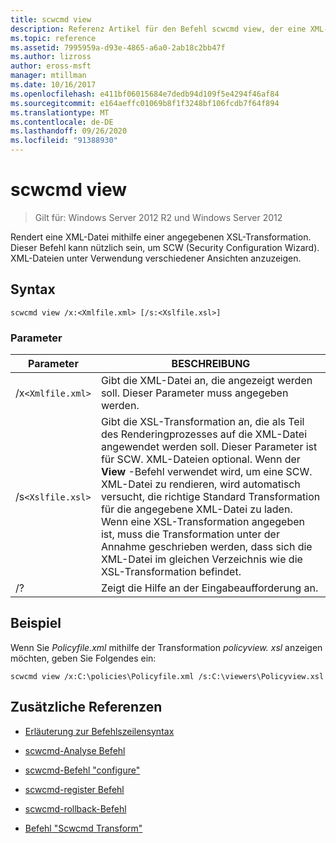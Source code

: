 ```yaml
---
title: scwcmd view
description: Referenz Artikel für den Befehl scwcmd view, der eine XML-Datei mithilfe einer angegebenen XSL-Transformation rendert.
ms.topic: reference
ms.assetid: 7995959a-d93e-4865-a6a0-2ab18c2bb47f
ms.author: lizross
author: eross-msft
manager: mtillman
ms.date: 10/16/2017
ms.openlocfilehash: e411bf06015684e7dedb94d109f5e4294f46af84
ms.sourcegitcommit: e164aeffc01069b8f1f3248bf106fcdb7f64f894
ms.translationtype: MT
ms.contentlocale: de-DE
ms.lasthandoff: 09/26/2020
ms.locfileid: "91388930"
---
```

# <a name="scwcmd-view"></a>scwcmd view

> Gilt für: Windows Server 2012 R2 und Windows Server 2012

Rendert eine XML-Datei mithilfe einer angegebenen XSL-Transformation. Dieser Befehl kann nützlich sein, um SCW (Security Configuration Wizard). XML-Dateien unter Verwendung verschiedener Ansichten anzuzeigen.

## <a name="syntax"></a>Syntax

```
scwcmd view /x:<Xmlfile.xml> [/s:<Xslfile.xsl>]
```

### <a name="parameters"></a>Parameter

| Parameter | BESCHREIBUNG |
|--|--|
| /x`<Xmlfile.xml>` | Gibt die XML-Datei an, die angezeigt werden soll. Dieser Parameter muss angegeben werden. |
| /s`<Xslfile.xsl>` | Gibt die XSL-Transformation an, die als Teil des Renderingprozesses auf die XML-Datei angewendet werden soll. Dieser Parameter ist für SCW. XML-Dateien optional. Wenn der **View** -Befehl verwendet wird, um eine SCW. XML-Datei zu rendieren, wird automatisch versucht, die richtige Standard Transformation für die angegebene XML-Datei zu laden. Wenn eine XSL-Transformation angegeben ist, muss die Transformation unter der Annahme geschrieben werden, dass sich die XML-Datei im gleichen Verzeichnis wie die XSL-Transformation befindet. |
| /? | Zeigt die Hilfe an der Eingabeaufforderung an. |

## <a name="example"></a>Beispiel

Wenn Sie *Policyfile.xml* mithilfe der Transformation *policyview. xsl* anzeigen möchten, geben Sie Folgendes ein:

```
scwcmd view /x:C:\policies\Policyfile.xml /s:C:\viewers\Policyview.xsl
```

## <a name="additional-references"></a>Zusätzliche Referenzen

- [Erläuterung zur Befehlszeilensyntax](command-line-syntax-key.md)

- [scwcmd-Analyse Befehl](scwcmd-analyze.md)

- [scwcmd-Befehl "configure"](scwcmd-configure.md)

- [scwcmd-register Befehl](scwcmd-register.md)

- [scwcmd-rollback-Befehl](scwcmd-rollback.md)

- [Befehl "Scwcmd Transform"](scwcmd-transform.md)